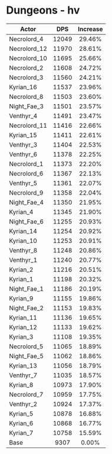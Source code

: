 # Dungeons - hv
| Actor | DPS | Increase |
|---|:---:|:---:|
|Necrolord_4|12049|29.46%|
|Necrolord_12|11970|28.61%|
|Necrolord_10|11695|25.66%|
|Necrolord_2|11608|24.72%|
|Necrolord_3|11560|24.21%|
|Kyrian_16|11537|23.96%|
|Necrolord_8|11503|23.60%|
|Night_Fae_3|11501|23.57%|
|Venthyr_4|11491|23.47%|
|Necrolord_11|11416|22.66%|
|Kyrian_15|11411|22.61%|
|Venthyr_3|11404|22.53%|
|Venthyr_6|11378|22.25%|
|Necrolord_1|11373|22.20%|
|Necrolord_6|11367|22.13%|
|Venthyr_5|11361|22.07%|
|Necrolord_9|11358|22.04%|
|Night_Fae_4|11350|21.95%|
|Kyrian_4|11345|21.90%|
|Night_Fae_6|11255|20.93%|
|Kyrian_14|11254|20.92%|
|Kyrian_10|11253|20.91%|
|Venthyr_8|11248|20.86%|
|Venthyr_1|11240|20.77%|
|Kyrian_2|11216|20.51%|
|Kyrian_1|11198|20.32%|
|Night_Fae_1|11186|20.19%|
|Kyrian_9|11155|19.86%|
|Night_Fae_2|11153|19.83%|
|Kyrian_11|11136|19.65%|
|Kyrian_12|11133|19.62%|
|Kyrian_3|11108|19.35%|
|Necrolord_5|11065|18.89%|
|Night_Fae_5|11062|18.86%|
|Kyrian_13|11056|18.79%|
|Venthyr_7|11035|18.57%|
|Kyrian_8|10973|17.90%|
|Necrolord_7|10959|17.75%|
|Venthyr_2|10924|17.37%|
|Kyrian_5|10878|16.88%|
|Kyrian_6|10868|16.77%|
|Kyrian_7|10758|15.59%|
|Base|9307|0.00%|
